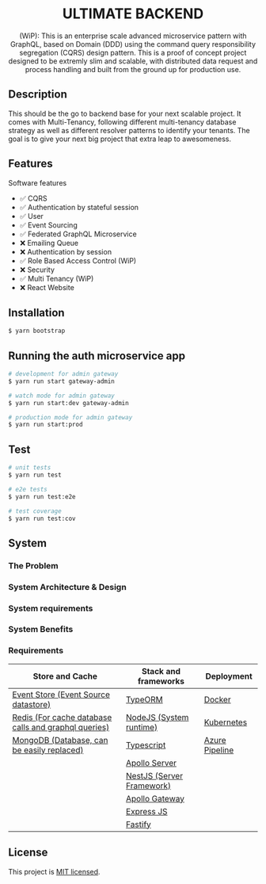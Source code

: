 <h1 align="center">
ULTIMATE BACKEND
</h1>
  
<p align="center">
  (WiP): This is an enterprise scale advanced microservice pattern with GraphQL, based on Domain  (DDD) using the command query responsibility segregation (CQRS) design pattern. This is a proof of concept project designed to be extremly slim and scalable, with distributed data request and process handling and built from the ground up for production use.
</p>
    <p align="center">
</p>

## Description
This should be the go to backend base for your next scalable project. It comes with Multi-Tenancy, following different multi-tenancy database strategy as well as different resolver patterns
to identify your tenants. The goal is to give your next big project that extra leap to awesomeness.

## Features
Software features

 * ✅ CQRS
 * ✅ Authentication by stateful session
 * ✅ User
 * ✅ Event Sourcing
 * ✅ Federated GraphQL Microservice
 * ❌ Emailing Queue
 * ❌ Authentication by session
 * ✅ Role Based Access Control (WiP)
 * ❌ Security
 * ✅ Multi Tenancy (WiP)
 * ❌ React Website
 
## Installation

```bash
$ yarn bootstrap
```

## Running the auth microservice app
```bash
# development for admin gateway
$ yarn run start gateway-admin

# watch mode for admin gateway
$ yarn run start:dev gateway-admin

# production mode for admin gateway
$ yarn run start:prod
```

## Test
```bash
# unit tests
$ yarn run test

# e2e tests
$ yarn run test:e2e

# test coverage
$ yarn run test:cov
```

## System

### The Problem

### System Architecture & Design

### System requirements

### System Benefits

### Requirements
| Store and Cache                                                           | Stack and frameworks                          | Deployment                            |
|---------------------------------------------------------------------------|-----------------------------------------------|----------------------------------------|
| [Event Store (Event Source datastore)](https://eventstore.org)            | [TypeORM](https://typeorm.io)                 | [Docker](https://www.docker.com/) |
| [Redis (For cache database calls and graphql queries)](https://redis.io/) | [NodeJS (System runtime)](https://nodejs.org) | [Kubernetes](https://kubernetes.io/) |
| [MongoDB (Database, can be easily replaced)](https://www.mongodb.com/)    | [Typescript](https://www.typescriptlang.org)  | [Azure Pipeline](https://azure.microsoft.com/en-us/services/devops/pipelines/) |
|                                                                           | [Apollo Server](https://www.apollographql.com/docs/apollo-server) |   |
|                                                                           | [NestJS (Server Framework)](https://nestjs.com) |   |
|                                                                           | [Apollo Gateway](https://www.apollographql.com/docs/apollo-server/federation/introduction) |   |
|                                                                           | [Express JS](https://expressjs.com)            |   |
|                                                                           | [Fastify](https://www.fastify.io)              |   |

## License

  This project is [MIT licensed](LICENSE).
